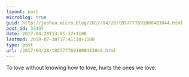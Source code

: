 ```yaml
---
layout: post
microblog: true
guid: http://joshua.micro.blog/2017/04/28/t857777691000483844.html
post_id: 33497
date: 2017-04-28T13:05:12+1100
lastmod: 2019-07-30T17:41:18+1100
type: post
url: /2017/04/28/t857777691000483844.html
---
```

To love without knowing how to love, hurts the ones we love.
